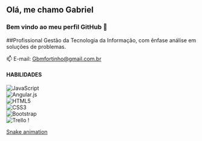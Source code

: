 <!--
**gbmfortinho/gbmfortinho** is a ✨ _special_ ✨ repository because its `README.md` (this file) appears on your GitHub profile.

Here are some ideas to get you started:

- 🔭 I’m currently working on ...
- 🌱 I’m currently learning ...
- 👯 I’m looking to collaborate on ...
- 🤔 I’m looking for help with ...
- 💬 Ask me about ...
- 📫 How to reach me: ...
- 😄 Pronouns: ...
- ⚡ Fun fact: ...
-->
## Olá, me chamo Gabriel 
### Bem vindo ao meu perfil GitHub 👋

##Profissional Gestão da Tecnologia da Informação, com ênfase análise em soluções de 
problemas.

📫 E-mail: Gbmfortinho@gmail.com.br
  
#### HABILIDADES
![JavaScript](https://img.shields.io/badge/javascript-%23323330.svg?style=for-the-badge&logo=javascript&logoColor=%23F7DF1E) <br />![Angular.js](https://img.shields.io/badge/angular.js-%23E23237.svg?style=for-the-badge&logo=angularjs&logoColor=white)<br />![HTML5](https://img.shields.io/badge/html5-%23E34F26.svg?style=for-the-badge&logo=html5&logoColor=white) <br />![CSS3](https://img.shields.io/badge/css3-%231572B6.svg?style=for-the-badge&logo=css3&logoColor=white) <br />![Bootstrap](https://img.shields.io/badge/bootstrap-%23563D7C.svg?style=for-the-badge&logo=bootstrap&logoColor=white)<br /> ![Trello](https://img.shields.io/badge/Trello-%23026AA7.svg?style=for-the-badge&logo=Trello&logoColor=white) !

[Snake animation](https://github.com/seu-usuário-aqui/gbmfortinho/blob/output/github-contribution-grid-snake.svg)
 
